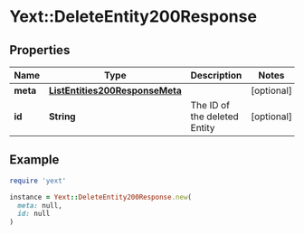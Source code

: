 # Yext::DeleteEntity200Response

## Properties

| Name | Type | Description | Notes |
| ---- | ---- | ----------- | ----- |
| **meta** | [**ListEntities200ResponseMeta**](ListEntities200ResponseMeta.md) |  | [optional] |
| **id** | **String** | The ID of the deleted Entity | [optional] |

## Example

```ruby
require 'yext'

instance = Yext::DeleteEntity200Response.new(
  meta: null,
  id: null
)
```

